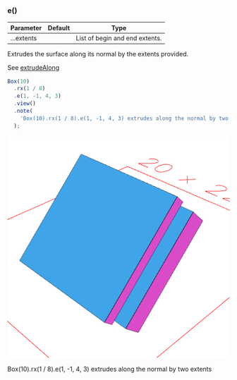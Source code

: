 ### e()
Parameter|Default|Type
---|---|---
|...extents||List of begin and end extents.

Extrudes the surface along its normal by the extents provided.


See [extrudeAlong](#https://raw.githubusercontent.com/jsxcad/JSxCAD/master/nb/api/extrudeAlong.nb)

```JavaScript
Box(10)
  .rx(1 / 8)
  .e(1, -1, 4, 3)
  .view()
  .note(
    'Box(10).rx(1 / 8).e(1, -1, 4, 3) extrudes along the normal by two extents'
  );
```

![Image](e.md.0.png)

Box(10).rx(1 / 8).e(1, -1, 4, 3) extrudes along the normal by two extents
